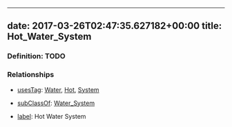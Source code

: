 
---
date: 2017-03-26T02:47:35.627182+00:00
title: Hot_Water_System
---
### Definition: TODO

### Relationships

* [usesTag](https://brickschema.org/schema/1.0/BrickFrame#usesTag): [Water](https://brickschema.org/schema/1.0/BrickTag#Water), [Hot](https://brickschema.org/schema/1.0/BrickTag#Hot), [System](https://brickschema.org/schema/1.0/BrickTag#System)

* [subClassOf](http://www.w3.org/2000/01/rdf-schema#subClassOf): [Water_System](https://brickschema.org/schema/1.0/Brick#Water_System)

* [label](http://www.w3.org/2000/01/rdf-schema#label): Hot Water System
